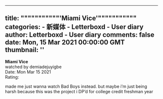 
---
title: """""""""""'Miami Vice'"""""""""""
categories: 
    - 新媒体
    - Letterboxd - User diary
author: Letterboxd - User diary
comments: false
date: Mon, 15 Mar 2021 00:00:00 GMT
thumbnail: ''
---

<div>   
<b>Miami Vice</b><br>watched by demiadejuyigbe<br>Date: Mon Mar 15 2021<br>Rating:  <br>








<div>



<div><p>made me just wanna watch Bad Boys instead. but maybe i’m just being harsh because this was the project i DP’d for college credit freshman year</p></div>

</div>
  
</div>
            